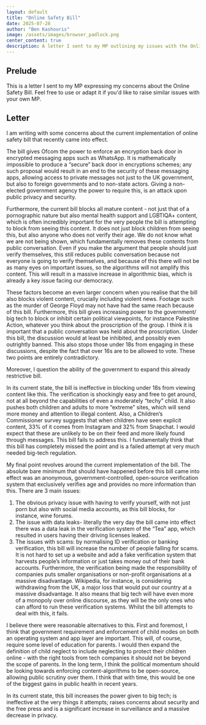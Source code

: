 ```yaml
---
layout: default
title: "Online Safety Bill"
date: 2025-07-28
author: "Ben Kashouris"
image: /assets/images/browser_padlock.png
center_content: true
description: A letter I sent to my MP outlining my issues with the Online Safety Bill
---
```


## Prelude
This is a letter I sent to my MP expressing my concerns about the Online Safety Bill. Feel free to use or adapt it if you'd like to raise similar issues with your own MP.

## Letter
I am writing with some concerns about the current implementation of online safety bill that recently came into effect.

The bill gives Ofcom the power to enforce an encryption back door in encrypted messaging apps such as WhatsApp.  It is mathematically impossible to produce a “secure” back door in encryptions schemes; any such proposal would result in an end to the security of these messaging apps, allowing access to private messages not just to the UK government, but also to foreign governments and to non-state actors. Giving a non-elected government agency the power to require this, is an attack upon public privacy and security. 

Furthermore, the current bill blocks all mature content - not just that of a pornographic nature but also mental health support and LGBTIQA+ content, which is often incredibly important for the very people the bill is attempting to block from seeing this content. It does not just block children from seeing this, but also anyone who does not verify their age. We do not know what we are not being shown, which fundamentally removes these contents from public conversation. Even if you make the argument that people should just verify themselves, this still reduces public conversation because not everyone is going to verify themselves, and because of this there will not be as many eyes on important issues, so the algorithms will not amplify this content. This will result in a massive increase in algorithmic bias, which is already a key issue facing our democracy. 

These factors become an even larger concern when you realise that the bill also blocks violent content, crucially including violent news. Footage such as the murder of George Floyd may not have had the same reach because of this bill. Furthermore, this bill gives increasing power to the government/ big tech to block or inhibit certain political viewpoints, for instance Palestine Action, whatever you think about the proscription of the group. I think it is important that a public conversation was held about the proscription. Under this bill, the discussion would at least be inhibited, and possibly even outrightly banned. This also stops those under 18s from engaging in these discussions, despite the fact that over 16s are to be allowed to vote. These two points are entirely contradictory. 

Moreover, I question the ability of the government to expand this already restrictive bill.

In its current state, the bill is ineffective in blocking under 18s from viewing content like this. The verification is shockingly easy and free to get around, not at all beyond the capabilities of even a moderately “techy” child. It also pushes both children and adults to more “extreme” sites, which will send more money and attention to illegal content. Also, a Children’s Commissioner survey suggests that when children have seen explicit content, 33% of it comes from Instagram and 32% from Snapchat. I would expect that these are unlikely to be on their feed and more likely found through messages. This bill fails to address this. I fundamentally think that this bill has completely missed the point and is a failed attempt at very much needed big-tech regulation.

My final point revolves around the current implementation of the bill. The absolute bare minimum that should have happened before this bill came into effect was an anonymous, government-controlled, open-source verification system that exclusively verifies age and provides no more information than this. There are 3 main issues: <br>
1) The obvious privacy issue with having to verify yourself, with not just porn but also with social media accounts, as this bill blocks, for instance, wine forums. <br>
2) The issue with data leaks- literally the very day the bill came into effect there was a data leak in the verification system of the “Tea” app, which resulted in users having their driving licenses leaked. <br>
3) The issues with scams: by normalising ID verification or banking verification, this bill will increase the number of people falling for scams. It is not hard to set up a website and add a fake verification system that harvests people’s information or just takes money out of their bank accounts. Furthermore, the verification being made the responsibility of companies puts smaller organisations or non-profit organisations at a massive disadvantage. Wikipedia, for instance, is considering withdrawing from the UK, a major loss that would put our country at a massive disadvantage. It also means that big tech will have even more of a monopoly over online discourse, as they will be the only ones who can afford to run these verification systems. Whilst the bill attempts to deal with this, it fails.

I believe there were reasonable alternatives to this. First and foremost, I think that government requirement and enforcement of child modes on both an operating system and app layer are important. This will, of course, require some level of education for parents. I would then expand the definition of child neglect to include neglecting to protect their children online - with the right tools from tech companies it should not be beyond the scope of parents. In the long term, I think the political momentum should be looking towards enforcing content-algorithms to be open-source, allowing public scrutiny over them. I think that with time, this would be one of the biggest gains in public health in recent years.

In its current state, this bill increases the power given to big tech; is ineffective at the very things it attempts; raises concerns about security and the free press and is a significant increase in surveillance and a massive decrease in privacy.

